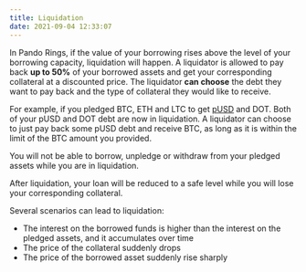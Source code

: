 ```yaml
---
title: Liquidation
date: 2021-09-04 12:33:07
---
```


In Pando Rings, if the value of your borrowing rises above the level of your borrowing capacity, liquidation will happen. A liquidator is allowed to pay back **up to 50%** of your borrowed assets and get your corresponding collateral at a discounted price. The liquidator **can choose** the debt they want to pay back and the type of collateral they would like to receive.

For example, if you pledged BTC, ETH and LTC to get [pUSD](./glossary) and DOT. Both of your pUSD and DOT debt are now in liquidation. A liquidator can choose to just pay back some pUSD debt and receive BTC, as long as it is within the limit of the BTC amount you provided.

You will not be able to borrow, unpledge or withdraw from your pledged assets while you are in liquidation.

After liquidation, your loan will be reduced to a safe level while you will lose your corresponding collateral.

Several scenarios can lead to liquidation:
- The interest on the borrowed funds is higher than the interest on the pledged assets, and it accumulates over time
- The price of the collateral suddenly drops
- The price of the borrowed asset suddenly rise sharply
 